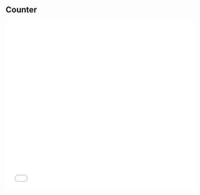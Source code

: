 ## Counter 

<iframe height='450' scrolling='no' title='Counter by Zircle' src='//codepen.io/zircle/embed/qpgzqz/?height=450&theme-id=light&default-tab=result&embed-version=2' frameborder='no' allowtransparency='true' allowfullscreen='true' style='width: 100%;'>See the Pen <a href='https://codepen.io/zircle/pen/qpgzqz/'>Counter by Zircle</a>
</iframe>